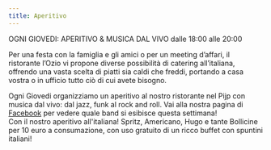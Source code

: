```yaml
---
title: Aperitivo
---
```



OGNI GIOVEDI: APERITIVO & MUSICA DAL VIVO dalle 18:00 alle 20:00

Per una festa con la famiglia e gli amici o per un meeting d’affari, il ristorante l’Ozio vi propone diverse possibilit&agrave; di catering all’italiana, offrendo una vasta scelta di piatti sia caldi che freddi, portando a casa vostra o in ufficio tutto ci&ograve; di cui avete bisogno.

Ogni Giovedi organizziamo un aperitivo al nostro ristorante nel Pijp con musica dal vivo: dal jazz, funk al rock and roll. Vai alla nostra pagina di [Facebook](https://www.facebook.com/lozioamsterdam/) per vedere quale band si esibisce questa settimana!
<br>Con il nostro aperitivo all'italiana! Spritz, Americano, Hugo e tante Bollicine per 10 euro a consumazione, con uso gratuito di un ricco buffet con spuntini italiani!